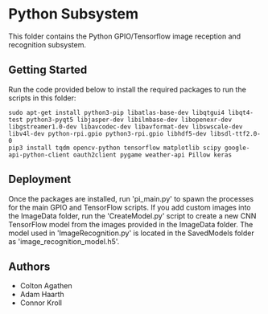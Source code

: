 # Python Subsystem
This folder contains the Python GPIO/Tensorflow image reception and recognition subsystem.

## Getting Started
Run the code provided below to install the required packages to run the scripts in this folder:
```
sudo apt-get install python3-pip libatlas-base-dev libqtgui4 libqt4-test python3-pyqt5 libjasper-dev libilmbase-dev libopenexr-dev libgstreamer1.0-dev libavcodec-dev libavformat-dev libswscale-dev libv4l-dev python-rpi.gpio python3-rpi.gpio libhdf5-dev libsdl-ttf2.0-0
pip3 install tqdm opencv-python tensorflow matplotlib scipy google-api-python-client oauth2client pygame weather-api Pillow keras
```

## Deployment
Once the packages are installed, run 'pi_main.py' to spawn the processes for the main GPIO and TensorFlow scripts. 
If you add custom images into the ImageData folder, run the 'CreateModel.py' script to create a new CNN 
TensorFlow model from the images provided in the ImageData folder. The model used in 'ImageRecognition.py' 
is located in the SavedModels folder as 'image_recognition_model.h5'.

## Authors
* Colton Agathen
* Adam Haarth
* Connor Kroll
